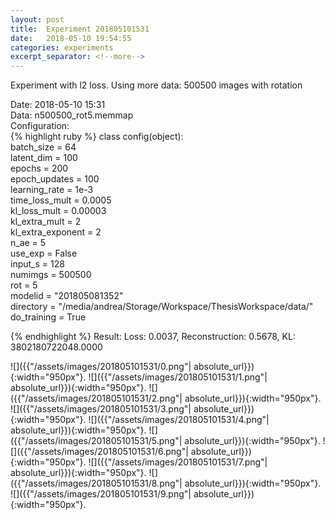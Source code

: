 ```yaml
---
layout: post
title:  Experiment 201805101531
date:   2018-05-10 19:54:55
categories: experiments
excerpt_separator: <!--more-->
---
```

Experiment with l2 loss. Using more data: 500500 images with rotation  

 <!--more-->
Date: 2018-05-10 15:31  
Data: n500500_rot5.memmap  
Configuration:   
{% highlight ruby %}
class config(object):  
    batch_size = 64  
    latent_dim = 100  
    epochs = 200  
    epoch_updates = 100  
    learning_rate = 1e-3   
    time_loss_mult = 0.0005   
    kl_loss_mult = 0.00003  
    kl_extra_mult = 2   
    kl_extra_exponent = 2  
    n_ae = 5  
    use_exp = False  
    input_s = 128  
    numimgs = 500500  
    rot = 5  
    modelid = "201805081352"  
    directory = "/media/andrea/Storage/Workspace/ThesisWorkspace/data/"  
    do_training = True  
  
{% endhighlight %}
Result: Loss: 0.0037, Reconstruction: 0.5678, KL: 3802180722048.0000  

![]({{"/assets/images/201805101531/0.png"| absolute_url}}){:width="950px"}.
![]({{"/assets/images/201805101531/1.png"| absolute_url}}){:width="950px"}.
![]({{"/assets/images/201805101531/2.png"| absolute_url}}){:width="950px"}.
![]({{"/assets/images/201805101531/3.png"| absolute_url}}){:width="950px"}.
![]({{"/assets/images/201805101531/4.png"| absolute_url}}){:width="950px"}.
![]({{"/assets/images/201805101531/5.png"| absolute_url}}){:width="950px"}.
![]({{"/assets/images/201805101531/6.png"| absolute_url}}){:width="950px"}.
![]({{"/assets/images/201805101531/7.png"| absolute_url}}){:width="950px"}.
![]({{"/assets/images/201805101531/8.png"| absolute_url}}){:width="950px"}.
![]({{"/assets/images/201805101531/9.png"| absolute_url}}){:width="950px"}.

